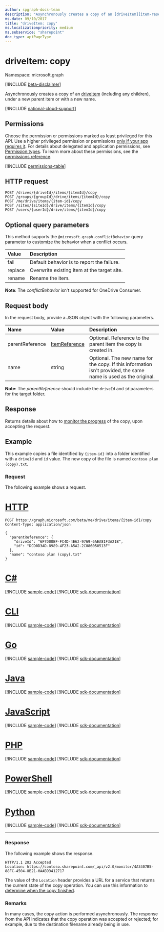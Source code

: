 ```yaml
---
author: spgraph-docs-team
description: "Asynchronously creates a copy of an [driveItem][item-resource] (including any children), under a new parent item or with a new name."
ms.date: 09/10/2017
title: "driveItem: copy"
ms.localizationpriority: medium
ms.subservice: "sharepoint"
doc_type: apiPageType
---
```

# driveItem: copy

Namespace: microsoft.graph

[!INCLUDE [beta-disclaimer](../../includes/beta-disclaimer.md)]

Asynchronously creates a copy of an [driveItem][item-resource] (including any children), under a new parent item or with a new name.

[!INCLUDE [national-cloud-support](../../includes/all-clouds.md)]

## Permissions

Choose the permission or permissions marked as least privileged for this API. Use a higher privileged permission or permissions [only if your app requires it](/graph/permissions-overview#best-practices-for-using-microsoft-graph-permissions). For details about delegated and application permissions, see [Permission types](/graph/permissions-overview#permission-types). To learn more about these permissions, see the [permissions reference](/graph/permissions-reference).

<!-- { "blockType": "permissions", "name": "driveitem_copy" } -->
[!INCLUDE [permissions-table](../includes/permissions/driveitem-copy-permissions.md)]

## HTTP request

<!-- { "blockType": "ignored" } -->

```http
POST /drives/{driveId}/items/{itemId}/copy
POST /groups/{groupId}/drive/items/{itemId}/copy
POST /me/drive/items/{item-id}/copy
POST /sites/{siteId}/drive/items/{itemId}/copy
POST /users/{userId}/drive/items/{itemId}/copy
```
## Optional query parameters

This method supports the `@microsoft.graph.conflictBehavior` query parameter to customize the behavior when a conflict occurs.

| Value           | Description                                    |
|:----------------|:---------------------------------------------- |
| fail            | Default behavior is to report the failure.     |
| replace         | Overwrite existing item at the target site.    |
| rename          | Rename the item.                               |

**Note:** The _conflictBehavior_ isn't supported for OneDrive Consumer.

## Request body

In the request body, provide a JSON object with the following parameters.

| Name            | Value                                          | Description                                                                                                 |
|:----------------|:-----------------------------------------------|:------------------------------------------------------------------------------------------------------------|
| parentReference | [ItemReference](../resources/itemreference.md) | Optional. Reference to the parent item the copy is created in.                                         |
| name            | string                                         | Optional. The new name for the copy. If this information isn't provided, the same name is used as the original.    |

**Note:** The _parentReference_ should include the `driveId` and `id` parameters for the target folder.

## Response

Returns details about how to [monitor the progress](/graph/long-running-actions-overview) of the copy, upon accepting the request.

## Example

This example copies a file identified by `{item-id}` into a folder identified with a `driveId` and `id` value.
The new copy of the file is named `contoso plan (copy).txt`.

### Request

The following example shows a request.

# [HTTP](#tab/http)
<!-- { "blockType": "request", "name": "copy-item", "scopes": "files.readwrite", "target": "action" } -->

```http
POST https://graph.microsoft.com/beta/me/drive/items/{item-id}/copy
Content-Type: application/json

{
  "parentReference": {
    "driveId": "6F7D00BF-FC4D-4E62-9769-6AEA81F3A21B",
    "id": "DCD0D3AD-8989-4F23-A5A2-2C086050513F"
  },
  "name": "contoso plan (copy).txt"
}
```

# [C#](#tab/csharp)
[!INCLUDE [sample-code](../includes/snippets/csharp/copy-item-csharp-snippets.md)]
[!INCLUDE [sdk-documentation](../includes/snippets/snippets-sdk-documentation-link.md)]

# [CLI](#tab/cli)
[!INCLUDE [sample-code](../includes/snippets/cli/copy-item-cli-snippets.md)]
[!INCLUDE [sdk-documentation](../includes/snippets/snippets-sdk-documentation-link.md)]

# [Go](#tab/go)
[!INCLUDE [sample-code](../includes/snippets/go/copy-item-go-snippets.md)]
[!INCLUDE [sdk-documentation](../includes/snippets/snippets-sdk-documentation-link.md)]

# [Java](#tab/java)
[!INCLUDE [sample-code](../includes/snippets/java/copy-item-java-snippets.md)]
[!INCLUDE [sdk-documentation](../includes/snippets/snippets-sdk-documentation-link.md)]

# [JavaScript](#tab/javascript)
[!INCLUDE [sample-code](../includes/snippets/javascript/copy-item-javascript-snippets.md)]
[!INCLUDE [sdk-documentation](../includes/snippets/snippets-sdk-documentation-link.md)]

# [PHP](#tab/php)
[!INCLUDE [sample-code](../includes/snippets/php/copy-item-php-snippets.md)]
[!INCLUDE [sdk-documentation](../includes/snippets/snippets-sdk-documentation-link.md)]

# [PowerShell](#tab/powershell)
[!INCLUDE [sample-code](../includes/snippets/powershell/copy-item-powershell-snippets.md)]
[!INCLUDE [sdk-documentation](../includes/snippets/snippets-sdk-documentation-link.md)]

# [Python](#tab/python)
[!INCLUDE [sample-code](../includes/snippets/python/copy-item-python-snippets.md)]
[!INCLUDE [sdk-documentation](../includes/snippets/snippets-sdk-documentation-link.md)]

---

### Response

The following example shows the response.

<!-- { "blockType": "response" } -->
```http
HTTP/1.1 202 Accepted
Location: https://contoso.sharepoint.com/_api/v2.0/monitor/4A3407B5-88FC-4504-8B21-0AABD3412717
```
The value of the `Location` header provides a URL for a service that returns the current state of the copy operation.
You can use this information to [determine when the copy finished](/graph/long-running-actions-overview).

### Remarks

In many cases, the copy action is performed asynchronously.
The response from the API indicates that the copy operation was accepted or rejected; for example, due to the destination filename already being in use.

[item-resource]: ../resources/driveitem.md

<!--
{
  "type": "#page.annotation",
  "description": "Create a copy of an existing item.",
  "keywords": "copy existing item",
  "section": "documentation",
  "tocPath": "Items/Copy",
  "suppressions": [
  ]
}
-->


